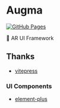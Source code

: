# Augma

[![GitHub Pages](https://github.com/YunYouJun/augma/workflows/demo/badge.svg)](https://augma.elpsy.cn/)

<!-- [![GitHub Pages](https://github.com/SAO-UI/augma/workflows/docs/badge.svg)](https://sao-ui.github.io/augma/) -->

🎨 AR UI Framework

## Thanks

- [vitepress](https://github.com/vuejs/vitepress)

### UI Components

- [element-plus](https://github.com/element-plus/element-plus)
